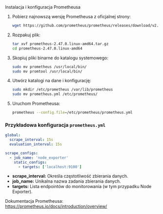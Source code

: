 Instalacja i konfiguracja Prometheusa

1. Pobierz najnowszą wersję Prometheusa z oficjalnej strony:
   ```bash
   wget https://github.com/prometheus/prometheus/releases/download/v2.47.0/prometheus-2.47.0.linux-amd64.tar.gz
   ```
2. Rozpakuj plik:
   ```bash
   tar xvf prometheus-2.47.0.linux-amd64.tar.gz
   cd prometheus-2.47.0.linux-amd64
   ```
3. Skopiuj pliki binarne do katalogu systemowego:
   ```bash
   sudo mv prometheus /usr/local/bin/
   sudo mv promtool /usr/local/bin/
   ```
4. Utwórz katalogi na dane i konfigurację:
   ```bash
   sudo mkdir /etc/prometheus /var/lib/prometheus
   sudo mv prometheus.yml /etc/prometheus/
   ```
5. Uruchom Prometheusa:
   ```bash
   prometheus --config.file=/etc/prometheus/prometheus.yml
   ```

### Przykładowa konfiguracja `prometheus.yml`
```yaml
global:
  scrape_interval: 15s
  evaluation_interval: 15s

scrape_configs:
  - job_name: 'node_exporter'
    static_configs:
      - targets: ['localhost:9100']
```

- **scrape_interval:** Określa częstotliwość zbierania danych.
- **job_name:** Unikalna nazwa zadania zbierania danych.
- **targets:** Lista endpointów do monitorowania (w tym przypadku Node Exporter).

Dokumentacja Prometheusa: https://prometheus.io/docs/introduction/overview/
